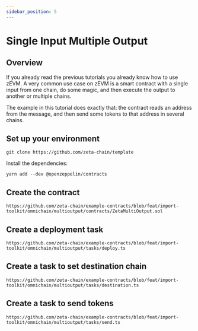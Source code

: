 ```yaml
---
sidebar_position: 5
---
```


# Single Input Multiple Output

## Overview

If you already read the previous tutorials you already know how to use zEVM. A
very common use case on zEVM is a smart contract with a single input from one
chain, do some magic, and then execute the output to another or multiple chains.

The example in this tutorial does exactly that: the contract reads an address
from the message, and then send some tokens to that address in several chains.

## Set up your environment

```
git clone https://github.com/zeta-chain/template
```

Install the dependencies:

```
yarn add --dev @openzeppelin/contracts
```

## Create the contract

```solidity title="contracts/ZetaMultiOutput.sol" reference
https://github.com/zeta-chain/example-contracts/blob/feat/import-toolkit/omnichain/multioutput/contracts/ZetaMultiOutput.sol
```

## Create a deployment task

```solidity title="tasks/deploy.ts" reference
https://github.com/zeta-chain/example-contracts/blob/feat/import-toolkit/omnichain/multioutput/tasks/deploy.ts
```

## Create a task to set destination chain

```solidity title="tasks/destination.ts" reference
https://github.com/zeta-chain/example-contracts/blob/feat/import-toolkit/omnichain/multioutput/tasks/destination.ts
```

## Create a task to send tokens

```solidity title="tasks/send.ts" reference
https://github.com/zeta-chain/example-contracts/blob/feat/import-toolkit/omnichain/multioutput/tasks/send.ts
```
